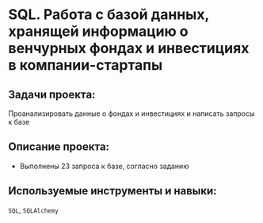 # SQL. Работа с базой данных, хранящей информацию о венчурных фондах и инвестициях в компании-стартапы

## Задачи проекта:

Проанализировать данные о фондах и инвестициях и написать запросы к базе

## Описание проекта:

* Выполнены 23 запроса к базе, согласно заданию

## Используемые инструменты и навыки:

`SQL`, `SQLAlchemy`

